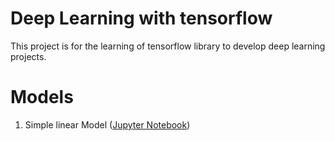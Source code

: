# Deep Learning with tensorflow

This project is for the learning of tensorflow library to develop deep learning projects.


# Models 

01. Simple linear Model ([Jupyter Notebook](https://github.com/vevake/DeepLearning/blob/master/01.%20Linear%20Model.ipynb))

